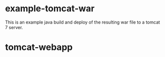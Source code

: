 # example-tomcat-war

This is an example java build and deploy of the resulting
war file to a tomcat 7 server.

# tomcat-webapp
